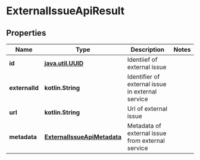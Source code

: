 
# ExternalIssueApiResult

## Properties
| Name | Type | Description | Notes |
| ------------ | ------------- | ------------- | ------------- |
| **id** | [**java.util.UUID**](java.util.UUID.md) | Identiief of external issue |  |
| **externalId** | **kotlin.String** | Identifier of external issue in external service |  |
| **url** | **kotlin.String** | Url of external issue |  |
| **metadata** | [**ExternalIssueApiMetadata**](ExternalIssueApiMetadata.md) | Metadata of external issue from external service |  |



